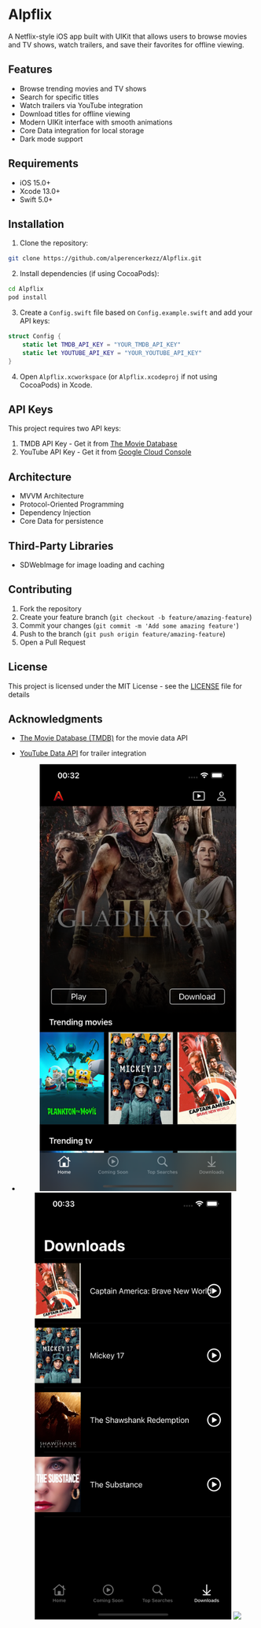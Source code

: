 # Alpflix

A Netflix-style iOS app built with UIKit that allows users to browse movies and TV shows, watch trailers, and save their favorites for offline viewing.

## Features

- Browse trending movies and TV shows
- Search for specific titles
- Watch trailers via YouTube integration
- Download titles for offline viewing
- Modern UIKit interface with smooth animations
- Core Data integration for local storage
- Dark mode support

## Requirements

- iOS 15.0+
- Xcode 13.0+
- Swift 5.0+

## Installation

1. Clone the repository:
```bash
git clone https://github.com/alperencerkezz/Alpflix.git
```

2. Install dependencies (if using CocoaPods):
```bash
cd Alpflix
pod install
```

3. Create a `Config.swift` file based on `Config.example.swift` and add your API keys:
```swift
struct Config {
    static let TMDB_API_KEY = "YOUR_TMDB_API_KEY"
    static let YOUTUBE_API_KEY = "YOUR_YOUTUBE_API_KEY"
}
```

4. Open `Alpflix.xcworkspace` (or `Alpflix.xcodeproj` if not using CocoaPods) in Xcode.

## API Keys

This project requires two API keys:

1. TMDB API Key - Get it from [The Movie Database](https://www.themoviedb.org/documentation/api)
2. YouTube API Key - Get it from [Google Cloud Console](https://console.cloud.google.com/)

## Architecture

- MVVM Architecture
- Protocol-Oriented Programming
- Dependency Injection
- Core Data for persistence

## Third-Party Libraries

- SDWebImage for image loading and caching

## Contributing

1. Fork the repository
2. Create your feature branch (`git checkout -b feature/amazing-feature`)
3. Commit your changes (`git commit -m 'Add some amazing feature'`)
4. Push to the branch (`git push origin feature/amazing-feature`)
5. Open a Pull Request

## License

This project is licensed under the MIT License - see the [LICENSE](LICENSE) file for details

## Acknowledgments

- [The Movie Database (TMDB)](https://www.themoviedb.org/) for the movie data API
- [YouTube Data API](https://developers.google.com/youtube/v3) for trailer integration

- <p align="center">
  <img src="https://github.com/alperencerkezz/Alpflix/blob/4a4e894ca2e774fb7653cc51a2e7fcdbaf65ec60/1.png" width="400">
  <img src="https://github.com/alperencerkezz/Alpflix/blob/4a4e894ca2e774fb7653cc51a2e7fcdbaf65ec60/2.png" width="400">
  <img src="https://github.com/alperencerkezz/Alpflix/blob/4a4e894ca2e774fb7653cc51a2e7fcdbaf65ec60/3.png" width="400">
</p>
